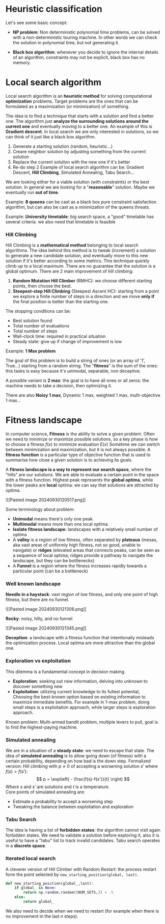 # Heuristic classification

Let's see some basic concept:
- **NP problem**: Non deterministic polynomial time problems, can be solved with a non-deterministic touring machine. In other words we can check the solution in polynomial time, but not generating it.

- **Black box algorithm**: whenever you decide to ignore the internal details of an algorithm, constraints may not be explicit, black box has no memory.

# **Local search algorithm**

Local search algorithm is an **heuristic method** for solving computational **optimization** problems.
Target problems are the ones that can be formulated as a maximization (or minimization) of something.

The idea is to find a technique that starts with a solution and find a better one. The algorithm just **analyze the surrounding solutions around the current one** and eventually moving to a better one. An example of this is **Gradient descent**.
In local search we are only interested in solutions, so we can think of it just like a black box algorithm.
1. Generate a starting solution (random, heuristic...)
2. Creare neighbor solution by adjusting something from the current solution
3. Replace the current solution with the new one if it's better
4. Re-do step 2
Example of local search algorithm can be: Gradient Descent, **Hill Climbing**, Simulated Annealing, Tabu Search...

We are looking either for a viable solution (with constraints) or the best solution. In general we are looking for a "**reasonable**" solution. Maybe we eventually run **out of time**.

Example: **8 queens** can be cast as a black box pure constraint satisfaction algorithm, but can also be cast as a minimization of the queens threats.

Example: **University timetable**: big search space, a "good" timetable has several criteria. we also need that timetable is feasible

### Hill Climbing

Hill Climbing is a **mathematical method** belonging to local search algorithms.
The idea behind this method is to tweak (increment) a solution to generate a new candidate solution, and eventually move to this new solution if it's better according to some metrics. This technique quickly climb up to a local maximum. There are no guarantee that the solution is a global optimum.
There are 2 main improvement of hill climbing:
1. **Random Mutation Hill Climber** (RMHC): we choose different starting points, then choose the best.
3. **Steepest-step Hill Climbing** (Steepest Ascent HC): starting from a point we explore a finite number of steps in a direction and we move **only if** the final position is better than the starting one.

The stopping conditions can be:
- Best solution found
- Total number of evaluations
- Total number of steps
- Wall-clock time: required in practical situation
- Steady state: give up if change of improvement is low

Example: **1 Max problem**

The goal of this problem is to build a string of ones (or an array of '1', True...) starting from a random string.
The "**fitness**" is the sum of the ones: this tasks is easy because it's unimodal, separable, non deceptive.

A possible variant is **2 max**: the goal is to have all ones or all zeros: the machine needs to take a decision, then optimizing it.

There are also **Noisy 1 max**, Dynamic 1 max, weighted 1 max, multi-objective 1 max...

# Fitness landscape

In computer science, **Fitness** is the ability to solve a given problem. Often we need to minimize or maximize possible solutions, so a key phase is how to choose a fitness $f(x)$ to minimize evaluation $E(x)$
Sometime we can switch between minimization and maximization, but it is not always possible.
A **fitness function** is a particular type of objective function that is used to summarise how close a given solution is to achieving its goals.

A **fitness landscape is a way to represent our search space**, where the "hills" are our solutions. We are able to evaluate a certain point in the space with a fitness function.
Highest peak represents the **global optima**, while the lower peaks are **local** optima: we can say that solutions are attracted by optima.

![[Pasted image 20240930120517.png]]

Some terminology about problem:
- **Unimodal** means there's only one peak.
- **Multimodal** means more than one local optima.
- **Isolate fitness landscape**: landscapes with a relatively small number of optima
- A **valley** is a region of low fitness, often separated by **plateaus** (mesas, aka vast areas of uniformly high fitness, not so good, unable to navigate) or **ridges** (elevated areas that connects peaks, can be seen as a sequence of local optima; ridges provide a pathway to navigate the landscape, but they can be bottlenecks)
- A **Funnel** is a region where the fitness increases rapidly towards a particular point (can be a bottleneck)

### Well known landscape

**Needle in a haystack**: vast region of low fitness, and only one point of high fitness, but there are no funnel.

![[Pasted image 20240930121306.png]]

**Rocky**: noisy, hilly, and no funnel

![[Pasted image 20240930121345.png]]

**Deception**: a landscape with a fitness function that intentionally misleads the optimization process. Local optima are more attractive than the global one.
### Exploration vs exploitation

This dilemma is a fundamental concept in decision making.
- **Exploration**: seeking out new information, delving into unknown to discover something new
- **Exploitation**: utilizing current knowledge to its fullest potential, Choosing the best-known option based on existing information to maximize immediate benefits.
For example in 1-max problem, doing small steps is a exploitation approach, while larger steps is exploration approach.

Known problem: Multi-armed bandit problem, multiple levers to pull, goal is to find the highest-paying machine.

### Simulated annealing

We are in a situation of a **steady state**: we need to escape that state.
The idea of **simulated annealing** is to allow going down (of fitness) with a certain probability, depending on how bad is the down step.
Formalized version: Hill climbing with $p \neq 0$ of accepting a worsening solution $s'$ where $f(s) > f(s')$:
$$
 p = \exp\left( - \frac{f(s)-f(s')}{t} \right)
$$
Where $s$ and $s'$ are solutions and $t$ is a temperature.  
Core points of simulated annealing are:
- Estimate a probability to accept a worsening step
- Tweaking the balance between exploitation and exploration


### Tabu Search

The idea is having a list of **forbidden states**: the algorithm cannot visit again forbidden states. We need to validate a solution before exploring it, also it is useful to have a "tabu" list to track invalid candidates.
Tabu search operates in a **discrete space**.

### Iterated local search

A cleverer version of Hill Climber with Random Restart: the process restart form the point selected by `new_starting_position(global, last)`.

```python
def new_starting_position(global_,last):
	if global_ is None:
		return np.random.random((NUM_SETS,)) < .5
	else:
		return global_
```

We also need to decide when we need to restart (for example when there is no improvement in the last $n$ steps).
